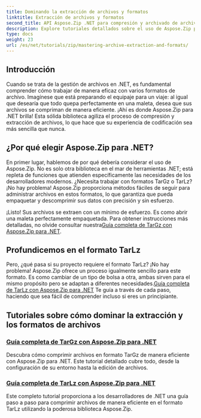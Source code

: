 ```yaml
---
title: Dominando la extracción de archivos y formatos
linktitle: Extracción de archivos y formatos
second_title: API Aspose.Zip .NET para compresión y archivado de archivos
description: Explore tutoriales detallados sobre el uso de Aspose.Zip para .NET para dominar formatos de extracción y compresión de archivos como TarGz y TarLz.
type: docs
weight: 23
url: /es/net/tutorials/zip/mastering-archive-extraction-and-formats/
---
```

## Introducción

Cuando se trata de la gestión de archivos en .NET, es fundamental comprender cómo trabajar de manera eficaz con varios formatos de archivo. Imagínese que está preparando el equipaje para un viaje: al igual que desearía que todo quepa perfectamente en una maleta, desea que sus archivos se compriman de manera eficiente. ¡Ahí es donde Aspose.Zip para .NET brilla! Esta sólida biblioteca agiliza el proceso de compresión y extracción de archivos, lo que hace que su experiencia de codificación sea más sencilla que nunca.

## ¿Por qué elegir Aspose.Zip para .NET?

En primer lugar, hablemos de por qué debería considerar el uso de Aspose.Zip. No es solo otra biblioteca en el mar de herramientas .NET; está repleta de funciones que atienden específicamente las necesidades de los desarrolladores modernos. ¿Necesita trabajar con formatos TarGz o TarLz? ¡No hay problema! Aspose.Zip proporciona métodos fáciles de seguir para administrar archivos en estos formatos, lo que garantiza que pueda empaquetar y descomprimir sus datos con precisión y sin esfuerzo.

 ¡Listo! Sus archivos se extraen con un mínimo de esfuerzo. Es como abrir una maleta perfectamente empaquetada. Para obtener instrucciones más detalladas, no olvide consultar nuestra[Guía completa de TarGz con Aspose.Zip para .NET](./comprehensive-guide-to-tar-gz/). 

## Profundicemos en el formato TarLz

 Pero, ¿qué pasa si su proyecto requiere el formato TarLz? ¡No hay problema! Aspose.Zip ofrece un proceso igualmente sencillo para este formato. Es como cambiar de un tipo de bolsa a otra, ambas sirven para el mismo propósito pero se adaptan a diferentes necesidades.[Guía completa de TarLz con Aspose.Zip para .NET](./comprehensive-guide-to-tar-lz/) Te guía a través de cada paso, haciendo que sea fácil de comprender incluso si eres un principiante.

## Tutoriales sobre cómo dominar la extracción y los formatos de archivos
### [Guía completa de TarGz con Aspose.Zip para .NET](./comprehensive-guide-to-tar-gz/)
Descubra cómo comprimir archivos en formato TarGz de manera eficiente con Aspose.Zip para .NET. Este tutorial detallado cubre todo, desde la configuración de su entorno hasta la edición de archivos.
### [Guía completa de TarLz con Aspose.Zip para .NET](./comprehensive-guide-to-tar-lz/)
Este completo tutorial proporciona a los desarrolladores de .NET una guía paso a paso para comprimir archivos de manera eficiente en el formato TarLz utilizando la poderosa biblioteca Aspose.Zip.